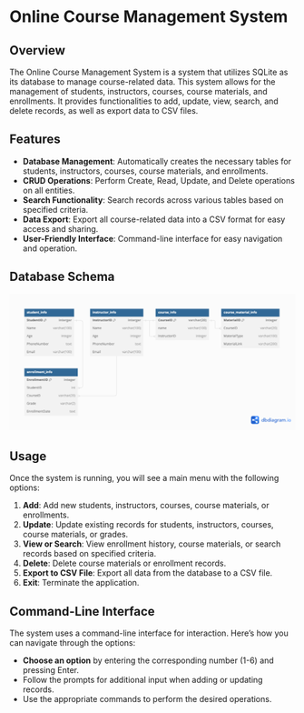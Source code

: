 # Online Course Management System

## Overview
The Online Course Management System is a system that utilizes SQLite as its database to manage course-related data. This system allows for the management of students, instructors, courses, course materials, and enrollments. It provides functionalities to add, update, view, search, and delete records, as well as export data to CSV files.

## Features 
- **Database Management**: Automatically creates the necessary tables for students, instructors, courses, course materials, and enrollments.
- **CRUD Operations**: Perform Create, Read, Update, and Delete operations on all entities.
- **Search Functionality**: Search records across various tables based on specified criteria.
- **Data Export**: Export all course-related data into a CSV format for easy access and sharing.
- **User-Friendly Interface**: Command-line interface for easy navigation and operation.

## Database Schema
![Schema](/images/schema.png)

## Usage

Once the system is running, you will see a main menu with the following options:

1. **Add**: Add new students, instructors, courses, course materials, or enrollments.
2. **Update**: Update existing records for students, instructors, courses, course materials, or grades.
3. **View or Search**: View enrollment history, course materials, or search records based on specified criteria.
4. **Delete**: Delete course materials or enrollment records.
5. **Export to CSV File**: Export all data from the database to a CSV file.
6. **Exit**: Terminate the application.

## Command-Line Interface

The system uses a command-line interface for interaction. Here’s how you can navigate through the options:

- **Choose an option** by entering the corresponding number (1-6) and pressing Enter.
- Follow the prompts for additional input when adding or updating records.
- Use the appropriate commands to perform the desired operations.
